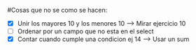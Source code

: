 #Cosas que no se como se hacen:
- [x] Unir los mayores 10 y los menores 10 --> Mirar ejercicio 10
- [ ] Ordenar por un campo que no esta en el select
- [x] Contar cuando cumple una condicion ej 14 --> Usar un sum